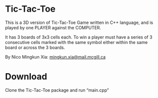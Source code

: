 # Tic-Tac-Toe
This is a 3D version of Tic-Tac-Toe Game written in C++ language, and is played by one PLAYER against the COMPUTER.  

It has 3 boards of 3x3 cells each. To win a player must have a series of 3 consecutive cells marked with the same symbol either within the same board or across the 3 boards.  

By Nico Mingkun Xia: mingkun.xia@mail.mcgill.ca
# Download  
Clone the Tic-Tac-Toe package and run “main.cpp”
